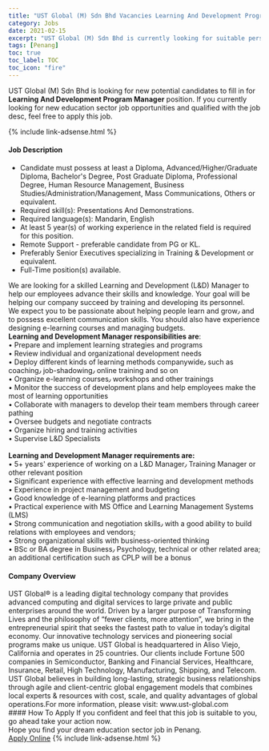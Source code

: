 ```yaml
---
title: "UST Global (M) Sdn Bhd Vacancies Learning And Development Program Manager" 
category: Jobs 
date: 2021-02-15 
excerpt: "UST Global (M) Sdn Bhd is currently looking for suitable person to fill in the Learning And Development Program Manager which positioned at Penang" 
tags: [Penang] 
toc: true 
toc_label: TOC 
toc_icon: "fire" 
--- 
```


<p>UST Global (M) Sdn Bhd is looking for new potential candidates to fill in for <b>Learning And Development Program Manager</b> position. If you currently looking for new education sector job opportunities and qualified with the job desc, feel free to apply this job.
</p>{% include link-adsense.html %} 
 <div><div><h4>Job Description</h4></div><div><div><span><div><ul><li>Candidate must possess at least a Diploma, Advanced/Higher/Graduate Diploma, Bachelor's Degree, Post Graduate Diploma, Professional Degree, Human Resource Management, Business Studies/Administration/Management, Mass Communications, Others or equivalent.</li><li>Required skill(s): Presentations And Demonstrations.</li><li>Required language(s): Mandarin, English</li><li>At least 5 year(s) of working experience in the related field is required for this position.</li><li>Remote Support - preferable candidate from PG or KL.</li><li>Preferably Senior Executives specializing in Training &amp; Development or equivalent.</li><li>Full-Time position(s) available.</li></ul><div><div>We are looking for a skilled Learning and Development (L&amp;D) Manager to help our employees advance their skills and knowledge. Your goal will be helping our company succeed by training and developing its personnel.</div><div>We expect you to be passionate about helping people learn and grow&#1643; and to possess excellent communication skills. You should also have experience designing e-learning courses and managing budgets.</div><div><strong>Learning and Development Manager responsibilities are</strong>:<br>&#8226; Prepare and implement learning strategies and programs<br>&#8226; Review individual and organizational development needs<br>&#8226; Deploy different kinds of learning methods companywide&#1643; such as coaching&#1643; job-shadowing&#1643; online training and so on<br>&#8226; Organize e-learning courses&#1643; workshops and other trainings<br>&#8226; Monitor the success of development plans and help employees make the most of learning opportunities<br>&#8226; Collaborate with managers to develop their team members through career pathing<br>&#8226; Oversee budgets and negotiate contracts<br>&#8226; Organize hiring and training activities<br>&#8226; Supervise L&amp;D Specialists<br><br><strong>Learning and Development Manager requirements are:</strong><br>&#8226; 5+ years' experience of working on a L&amp;D Manager&#1643; Training Manager or other relevant position<br>&#8226; Significant experience with effective learning and development methods<br>&#8226; Experience in project management and budgeting<br>&#8226; Good knowledge of e-learning platforms and practices<br>&#8226; Practical experience with MS Office and Learning Management Systems (LMS)<br>&#8226; Strong communication and negotiation skills&#1643; with a good ability to build relations with employees and vendors;<br>&#8226; Strong organizational skills with business-oriented thinking<br>&#8226; BSc or BA degree in Business&#1643; Psychology, technical or other related area; an additional certification such as CPLP will be a bonus</div></div></div></span></div></div></div> 
<div><div><h4>Company Overview</h4></div><div><div><span><div><div>
	UST Global&#174; is a leading digital technology company that provides advanced computing and digital services to large private and public enterprises around the world. Driven by a larger purpose of Transforming Lives and the philosophy of &#8220;fewer clients, more attention&#8221;, we bring in the entrepreneurial spirit that seeks the fastest path to value in today&#8217;s digital economy. Our innovative technology services and pioneering social programs make us unique. UST Global is headquartered in Aliso Viejo, California and operates in 25 countries. Our clients include Fortune 500 companies in Semiconductor, Banking and Financial Services, Healthcare, Insurance, Retail, High Technology, Manufacturing, Shipping, and Telecom. UST Global believes in building long-lasting, strategic business relationships through agile and client-centric global engagement models that combines local experts &amp; resources with cost, scale, and quality advantages of global operations.For more information, please visit:&#160;www.ust-global.com</div></div></span></div></div></div> 
#### How To Apply 
If you confident and feel that this job is suitable to you, go ahead take your action now. <br/> 
Hope you find your dream education sector job in Penang. <br/> 
<a href="https://www.jobstreet.com.my/en/job/learning-and-development-program-manager-4481894?jobId=jobstreet-my-job-4481894" class="btn btn--info" target="_blank" rel="nofollow noopenner">Apply Online</a> 
{% include link-adsense.html %} 
